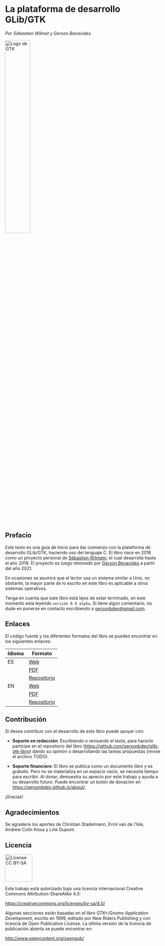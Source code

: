 # La plataforma de desarrollo GLib/GTK

*Por Sébastien Wilmet y Gerson Benavides* <br>

<div class="caption">

<img src="https://gersonbdev.github.io/glib-gtk-libro/assets/img/logo-gtk.svg" alt="Logo de GTK" width="40%" />

</div>

## Prefacio

Este texto es una guía de inicio para dar comienzo con la plataforma de desarrollo GLib/GTK, haciendo uso del lenguaje C. El libro nace en 2016 como un proyecto personal de [Sébastien Wilmetn](https://louvilug.tuxfamily.org/swilmet/), el cual desarrolla hasta el año 2019. El proyecto es luego retomado por [Gerson Benavides](https://gersonbdev.github.io/about/) a partir del año 2021.
    
En ocasiones se asumirá que el lector usa un sistema similar a Unix, no obstante, la mayor parte de lo escrito en este libro es aplicable a otros sistemas operativos.

Tenga en cuenta que este libro está lejos de estar terminado, en este momento esta leyendo `versión 0.9 alpha`. Si tiene algún comentario, no dude en ponerse en contacto escribiendo a [gersonbdev@gmail.com](mailto:gersonbdev@gmail.com).


## Enlaces

El código fuente y los diferentes formatos del libro se pueden encontrar en los siguientes enlaces:

| Idioma | Formato                                                                                      |
|--------|----------------------------------------------------------------------------------------------|
| ES     | [Web](https://gersonbdev.github.io/glib-gtk-libro/)                                          |
|        | [PDF](https://raw.githubusercontent.com/gersonbdev/glib-gtk-libro/master/glib-gtk-libro.pdf) |
|        | [Repositorio](https://github.com/gersonbdev/glib-gtk-libro)                                  |
| EN     | [Web](https://people.gnome.org/%7Eswilmet/glib-gtk-book/)                                    |
|        | [PDF](https://people.gnome.org/%7Eswilmet/glib-gtk-dev-platform.pdf)                         |
|        | [Repositorio](https://github.com/swilmet/glib-gtk-book)                                      |


## Contribución

Si desea contribuir con el desarrollo de este libro puede apoyar con:

* **Soporte en redacción**: Escribiendo o revisando el texto, para hacerlo participe en el repositorio del libro (<https://github.com/gersonbdev/glib-gtk-libro>) dando su opinión o desarrollando las tareas propuestas (revise el archivo TODO).

* **Soporte financiero**: El libro se publica como un documento *libre* y es gratuito. Pero no se materializa en un espacio vacío, se necesita tiempo para escribir. Al donar, demuestra su aprecio por este trabajo y ayuda a su desarrollo futuro. Puede encontrar un botón de donación en <https://gersonbdev.github.io/about/>.

¡Gracias!


## Agradecimientos

Se agradece los aportes de Christian Stadelmann, Errol van de l’Isle, Andrew Colin Kissa y Link
Dupont.


<a id="title-lic"></a>

## Licencia

<div class="caption">

<img src="https://gersonbdev.github.io/glib-gtk-libro/assets/img/license-cc-by-sa-88x31.png" alt="License CC BY-SA" width="88px" />

</div>

Este trabajo está autorizado bajo una licencia internacional Creative Commons Attribution-ShareAlike 4.0:

<https://creativecommons.org/licenses/by-sa/4.0/>

Algunas secciones están basadas en el libro *GTK+/Gnome Application Development*, escrito en 1999, editado por New Riders Publishing y con licencia de Open Publication License. La última versión de la licencia de publicación abierta se puede encontrar en:

<http://www.opencontent.org/openpub/>

<!-- Habilitacion del enumeramiento de referencias -->

<div class="chpt-title"></div>

<div class="glib-precondition"></div>